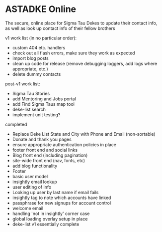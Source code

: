 # ASTADKE Online
The secure, online place for Sigma Tau Dekes to update their contact info, as well as look up contact info of their fellow brothers

v1 work list (in no particular order):
+ custom 404 etc. handlers
+ check out all flash errors, make sure they work as expected
+ import blog posts
+ clean up code for release (remove debugging loggers, add logs where appropriate, etc.)
+ delete dummy contacts

post-v1 work list:
+ Sigma Tau Stories
+ add Mentoring and Jobs portal
+ add Find Sigma Taus map tool
+ deke-list search
+ implement unit testing?

completed
+ Replace Deke List State and City with Phone and Email (non-sortable)
+ Donate and thank you pages
+ ensure appropriate authentication policies in place
+ footer front end and social links
+ Blog front end (including pagination)
+ site-wide front end (nav, fonts, etc)
+ add blog functionality
+ Footer
+ basic user model
+ insightly email lookup
+ user editing of info
+ Looking up user by last name if email fails
+ insightly tag to note which accounts have linked
+ passphrase for new signups for account control
+ welcome email
+ handling 'not in insightly' corner case
+ global loading overlay setup in place
+ deke-list v1 essentially complete